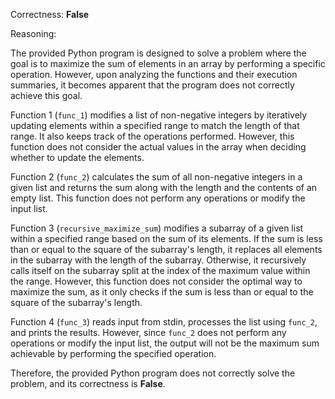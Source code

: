 Correctness: **False**

Reasoning: 

The provided Python program is designed to solve a problem where the goal is to maximize the sum of elements in an array by performing a specific operation. However, upon analyzing the functions and their execution summaries, it becomes apparent that the program does not correctly achieve this goal.

Function 1 (`func_1`) modifies a list of non-negative integers by iteratively updating elements within a specified range to match the length of that range. It also keeps track of the operations performed. However, this function does not consider the actual values in the array when deciding whether to update the elements.

Function 2 (`func_2`) calculates the sum of all non-negative integers in a given list and returns the sum along with the length and the contents of an empty list. This function does not perform any operations or modify the input list.

Function 3 (`recursive_maximize_sum`) modifies a subarray of a given list within a specified range based on the sum of its elements. If the sum is less than or equal to the square of the subarray's length, it replaces all elements in the subarray with the length of the subarray. Otherwise, it recursively calls itself on the subarray split at the index of the maximum value within the range. However, this function does not consider the optimal way to maximize the sum, as it only checks if the sum is less than or equal to the square of the subarray's length.

Function 4 (`func_3`) reads input from stdin, processes the list using `func_2`, and prints the results. However, since `func_2` does not perform any operations or modify the input list, the output will not be the maximum sum achievable by performing the specified operation.

Therefore, the provided Python program does not correctly solve the problem, and its correctness is **False**.